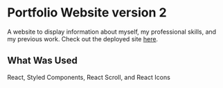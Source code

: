 # Portfolio Website version 2
A website to display information about myself, my professional skills, and my previous work. Check out the deployed site <a href="https://robert-petersen.vercel.app/" target="_blank" rel="noreferrer">here</a>.

## What Was Used
React, Styled Components, React Scroll, and React Icons
